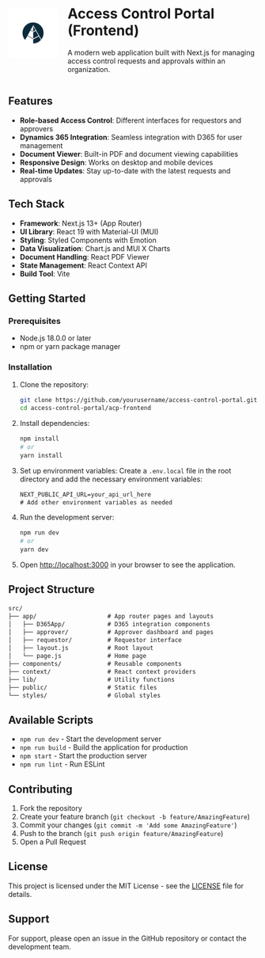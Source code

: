 <div style="display: flex; align-items: center; gap: 20px;">
  <img src="public/images/reallogo.png" alt="Access Control Portal" width="100" />
  <div>
    <h1>Access Control Portal (Frontend)</h1>
    <p>A modern web application built with Next.js for managing access control requests and approvals within an organization.</p>
  </div>
</div>

## Features

- **Role-based Access Control**: Different interfaces for requestors and approvers
- **Dynamics 365 Integration**: Seamless integration with D365 for user management
- **Document Viewer**: Built-in PDF and document viewing capabilities
- **Responsive Design**: Works on desktop and mobile devices
- **Real-time Updates**: Stay up-to-date with the latest requests and approvals

## Tech Stack

- **Framework**: Next.js 13+ (App Router)
- **UI Library**: React 19 with Material-UI (MUI)
- **Styling**: Styled Components with Emotion
- **Data Visualization**: Chart.js and MUI X Charts
- **Document Handling**: React PDF Viewer
- **State Management**: React Context API
- **Build Tool**: Vite

## Getting Started

### Prerequisites

- Node.js 18.0.0 or later
- npm or yarn package manager

### Installation

1. Clone the repository:
   ```bash
   git clone https://github.com/yourusername/access-control-portal.git
   cd access-control-portal/acp-frontend
   ```

2. Install dependencies:
   ```bash
   npm install
   # or
   yarn install
   ```

3. Set up environment variables:
   Create a `.env.local` file in the root directory and add the necessary environment variables:
   ```
   NEXT_PUBLIC_API_URL=your_api_url_here
   # Add other environment variables as needed
   ```

4. Run the development server:
   ```bash
   npm run dev
   # or
   yarn dev
   ```

5. Open [http://localhost:3000](http://localhost:3000) in your browser to see the application.

## Project Structure

```
src/
├── app/                    # App router pages and layouts
│   ├── D365App/            # D365 integration components
│   ├── approver/           # Approver dashboard and pages
│   ├── requestor/          # Requestor interface
│   ├── layout.js           # Root layout
│   └── page.js             # Home page
├── components/             # Reusable components
├── context/                # React context providers
├── lib/                    # Utility functions
├── public/                 # Static files
└── styles/                 # Global styles
```

## Available Scripts

- `npm run dev` - Start the development server
- `npm run build` - Build the application for production
- `npm start` - Start the production server
- `npm run lint` - Run ESLint

## Contributing

1. Fork the repository
2. Create your feature branch (`git checkout -b feature/AmazingFeature`)
3. Commit your changes (`git commit -m 'Add some AmazingFeature'`)
4. Push to the branch (`git push origin feature/AmazingFeature`)
5. Open a Pull Request

## License

This project is licensed under the MIT License - see the [LICENSE](LICENSE) file for details.

## Support

For support, please open an issue in the GitHub repository or contact the development team.
